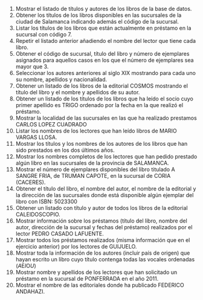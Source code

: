 1. Mostrar el listado de títulos y autores de los libros de la base de datos.
2. Obtener los títulos de los libros disponibles en las sucursales de la ciudad de
Salamanca indicando además el código de la sucursal.
3. Listar los títulos de los libros que están actualmente en préstamo en la sucursal
con código 7.
4. Repetir el listado anterior añadiendo el nombre del lector que tiene cada libro.
5. Obtener el código de sucursal, título del libro y número de ejemplares asignados
para aquellos casos en los que el número de ejemplares sea mayor que 3.
6. Seleccionar los autores anteriores al siglo XIX mostrando para cada uno su
nombre, apellidos y nacionalidad.
7. Obtener un listado de los libros de la editorial COSMOS mostrando el título del
libro y el nombre y apellidos de su autor.
8. Obtener un listado de los títulos de los libros que ha leído el socio cuyo primer
apellido es TRIGO ordenado por la fecha en la que realizó el préstamo.
9. Mostrar la localidad de las sucursales en las que ha realizado prestamos
CARLOS LOPEZ CUADRADO
10. Listar los nombres de los lectores que han leído libros de MARIO VARGAS
LLOSA.
11. Mostrar los títulos y los nombres de los autores de los libros que han sido
prestados en los dos últimos años.
12. Mostrar los nombres completos de los lectores que han pedido prestado algún
libro en las sucursales de la provincia de SALAMANCA.
13. Mostrar el número de ejemplares disponibles del libro titulado A SANGRE
FRIA, de TRUMAN CAPOTE, en la sucursal de CORIA (CACERES).
14. Obtener el título del libro, el nombre del autor, el nombre de la editorial y la
dirección de las sucursales donde está disponible algún ejemplar del libro con
ISBN: 5023300
15. Obtener un listado con título y autor de todos los libros de la editorial
CALEIDOSCOPIO.
16. Mostrar información sobre los préstamos (título del libro, nombre del autor,
dirección de la sucursal y fechas del préstamo) realizados por el lector PEDRO
CASADO LAFUENTE.
17. Mostrar todos los préstamos realizados (misma información que en el ejercicio
anterior) por los lectores de GUIJUELO.
18. Mostrar toda la información de los autores (incluir país de origen) que hayan
escrito un libro cuyo título contenga todas las vocales ordenadas
(*A*E*I*O*U*)
19. Mostrar nombre y apellidos de los lectores que han solicitado un préstamo en la
sucursal de PONFERRADA en el año 2011.
20. Mostrar el nombre de las editoriales donde ha publicado FEDERICO
ANDAHAZI. 
